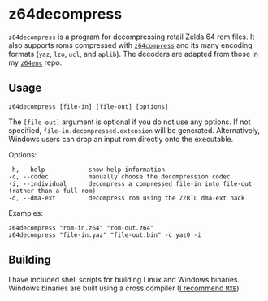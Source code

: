 # z64decompress

`z64decompress` is a program for decompressing retail Zelda 64 rom files. It also supports roms compressed with [`z64compress`](https://github.com/z64me/z64compress) and its many encoding formats (`yaz`, `lzo`, `ucl`, and `aplib`). The decoders are adapted from those in my [`z64enc`](https://github.com/z64me/z64enc) repo.

## Usage
`z64decompress [file-in] [file-out] [options]`

The `[file-out]` argument is optional if you do not use any options.
If not specified, `file-in.decompressed.extension` will be generated.
Alternatively, Windows users can drop an input rom directly
onto the executable.

  Options:
```
-h, --help            show help information
-c, --codec           manually choose the decompression codec
-i, --individual      decompress a compressed file-in into file-out (rather than a full rom)
-d, --dma-ext         decompress rom using the ZZRTL dma-ext hack
```

  Examples:
```
z64decompress "rom-in.z64" "rom-out.z64"
z64decompress "file-in.yaz" "file-out.bin" -c yaz0 -i
```



## Building
I have included shell scripts for building Linux and Windows binaries. Windows binaries are built using a cross compiler ([I recommend `MXE`](https://mxe.cc/)).

